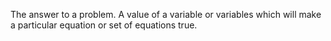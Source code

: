 The answer to a problem. A value of a variable or variables which will
make a particular equation or set of equations true.
